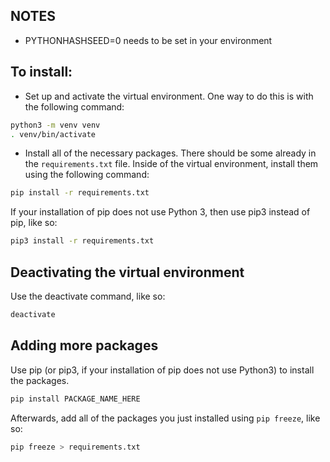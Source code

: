## NOTES
- PYTHONHASHSEED=0 needs to be set in your environment

## To install:

- Set up and activate the virtual environment. One way to do this is with the following command:

```bash
python3 -m venv venv
. venv/bin/activate
```

- Install all of the necessary packages. There should be some already in the `requirements.txt` file. Inside of the virtual environment, install them using the following command:

```bash
pip install -r requirements.txt
```

If your installation of pip does not use Python 3, then use pip3 instead of pip, like so:

```bash
pip3 install -r requirements.txt
```

## Deactivating the virtual environment

Use the deactivate command, like so:
```bash
deactivate
```

## Adding more packages

Use pip (or pip3, if your installation of pip does not use Python3) to install the packages.

```bash
pip install PACKAGE_NAME_HERE
```

Afterwards, add all of the packages you just installed using `pip freeze`, like so:

```bash
pip freeze > requirements.txt
```
